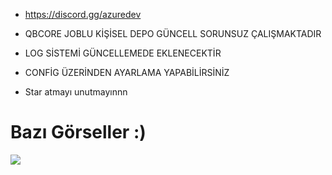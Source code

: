 * https://discord.gg/azuredev

* QBCORE JOBLU KİŞİSEL DEPO GÜNCELL SORUNSUZ ÇALIŞMAKTADIR
* LOG SİSTEMİ GÜNCELLEMEDE EKLENECEKTİR
* CONFİG ÜZERİNDEN AYARLAMA YAPABİLİRSİNİZ

* Star atmayı unutmayınnn

 # Bazı Görseller :)  

<img  src="https://media.discordapp.net/attachments/1218901943230140458/1234179252199624745/code.png?ex=662fca7f&is=662e78ff&hm=98895f1b83939a1f24c4236371ee5e8078668655aade862890f1861d67402569&=&format=webp&quality=lossless&width=379&height=350">
